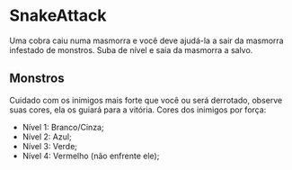 # SnakeAttack
  Uma cobra caiu numa masmorra e você deve ajudá-la a sair da masmorra infestado de monstros.
  Suba de nível e saia da masmorra a salvo.
  
## Monstros
  Cuidado com os inimigos mais forte que você ou será derrotado, observe suas cores, ela os guiará para a vitória.
  Cores dos inimigos por força:
  - Nível 1: Branco/Cinza;
  - Nível 2: Azul;
  - Nível 3: Verde;
  - Nível 4: Vermelho (não enfrente ele);
